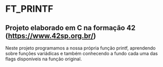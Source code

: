 # FT_PRINTF

## Projeto elaborado em C na formação 42 (https://www.42sp.org.br/)

Neste projeto programamos a nossa própria função printf, aprendendo sobre funções variádicas e também conhecendo a fundo cada uma das flags disponíveis na função original.

